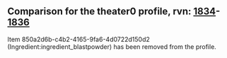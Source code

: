 ## Comparison for the theater0 profile, rvn: [1834](https://github.com/PRO100KatYT/FortniteProfileRevisions/tree/main/profiles/theater0/1834%20theater0.json)-[1836](https://github.com/PRO100KatYT/FortniteProfileRevisions/tree/main/profiles/theater0/1836%20theater0.json)

Item 850a2d6b-c4b2-4165-9fa6-4d0722d150d2 (Ingredient:ingredient_blastpowder) has been removed from the profile.
<br><br>
